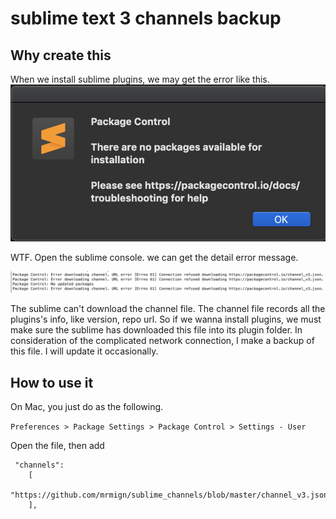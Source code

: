 # sublime text 3 channels backup

## Why create this

When we install sublime plugins, we may get the error like this.
![error](error.png)

WTF. Open the sublime console. we can get the detail error message. 

![error detail](error_detail.png)

The sublime can't download the channel file. The channel file records 
all the plugins's info, like version, repo url. So if we wanna install 
plugins, we must make sure the sublime has downloaded this file into its 
plugin folder. In consideration of the complicated network connection, I 
make a backup of this file. I will update it occasionally.

## How to use it

On Mac, you just do as the following.

`Preferences > Package Settings > Package Control > Settings - User`

Open the file, then add 

```
 "channels":
    [
        "https://github.com/mrmign/sublime_channels/blob/master/channel_v3.json",
    ],
```
